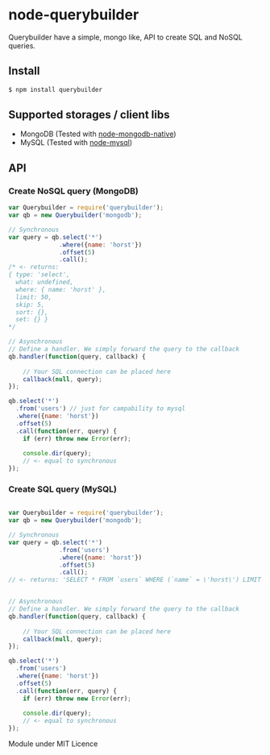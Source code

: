 node-querybuilder
=================

Querybuilder have a simple, mongo like, API to create SQL and NoSQL queries. 

## Install
```bash
$ npm install querybuilder
```

## Supported storages / client libs

* MongoDB (Tested with [node-mongodb-native](https://github.com/mongodb/node-mongodb-native))
* MySQL (Tested with [node-mysql](https://github.com/felixge/node-mysql))

## API

### Create NoSQL query (MongoDB)

```javascript
var Querybuilder = require('querybuilder');
var qb = new Querybuilder('mongodb');

// Synchronous
var query = qb.select('*')
              .where({name: 'horst'})
              .offset(5)
              .call();
/* <- returns: 
{ type: 'select',
  what: undefined,
  where: { name: 'horst' },
  limit: 50,
  skip: 5,
  sort: {},
  set: {} }
*/

// Asynchronous
// Define a handler. We simply forward the query to the callback
qb.handler(function(query, callback) {
  
    // Your SQL connection can be placed here
    callback(null, query);
});

qb.select('*')
  .from('users') // just for campability to mysql
  .where({name: 'horst'})
  .offset(5)
  .call(function(err, query) {
    if (err) throw new Error(err);
    
    console.dir(query);
    // <- equal to synchronous
});
```

### Create SQL query (MySQL)

```javascript

var Querybuilder = require('querybuilder');
var qb = new Querybuilder('mongodb');

// Synchronous
var query = qb.select('*')
              .from('users')
              .where({name: 'horst'})
              .offset(5)
              .call();
// <- returns: 'SELECT * FROM `users` WHERE (`name` = \'horst\') LIMIT 50,5'


// Asynchronous
// Define a handler. We simply forward the query to the callback
qb.handler(function(query, callback) {
  
    // Your SQL connection can be placed here
    callback(null, query);
});

qb.select('*')
  .from('users')
  .where({name: 'horst'})
  .offset(5)
  .call(function(err, query) {
    if (err) throw new Error(err);
    
    console.dir(query);
    // <- equal to synchronous
});
```

Module under MIT Licence
